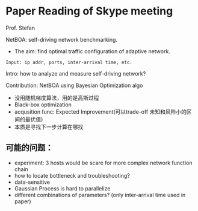# Paper Reading of Skype meeting 
Prof. Stefan 

NetBOA: self-driving network benchmarking.

- The aim: find optimal traffic configuration of adaptive network.

`Input: ip addr, ports, inter-arrival time, etc.`

Intro: how to analyze and measure self-driving network?

Contribution: NetBOA using Bayesian Optimization algo
 - 没用随机梯度算法，用的是高斯过程
 - Black-box optimization
 - acqusition func: Expected Improvement(可以trade-off 未知和风险小的区间的最优值)
 - 本质是寻找下一步计算在哪找
  
## 可能的问题：
 - experiment: 3 hosts would be scare for more complex network function chain
 - how to locate bottleneck and troubleshooting?
 - data-sensitive 
 - Gaussian Process is hard to parallelize
 - different combinations of parameters? (only inter-arrival time used in paper)
  